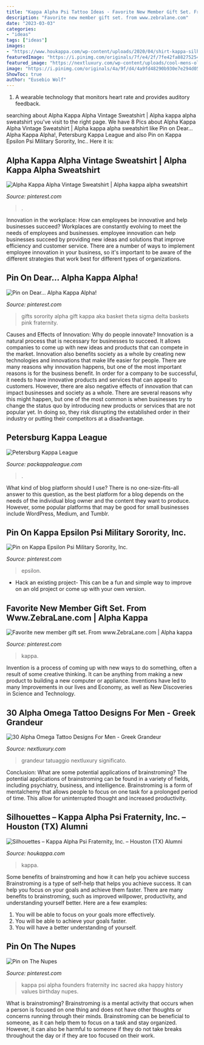 ```yaml
---
title: "Kappa Alpha Psi Tattoo Ideas - Favorite New Member Gift Set. From Www.zebralane.com"
description: "Favorite new member gift set. from www.zebralane.com"
date: "2023-03-03"
categories:
- "ideas"
tags: ["ideas"]
images:
- "https://www.houkappa.com/wp-content/uploads/2020/04/shirt-kappa-silhouettes-1024x1024.png"
featuredImage: "https://i.pinimg.com/originals/7f/e4/2f/7fe42fa8827525417aee3d484d7db928.jpg"
featured_image: "https://nextluxury.com/wp-content/uploads/cool-mens-olive-branch-alpha-omega-tattoo-on-upper-chest.jpg"
image: "https://i.pinimg.com/originals/4a/9f/d4/4a9fd48290b930e7e294d05f8a76ca24.jpg"
ShowToc: true
author: "Eusebio Wolf"
---
```



1. A wearable technology that monitors heart rate and provides auditory feedback.

	

		
searching about Alpha Kappa Alpha Vintage Sweatshirt | Alpha kappa alpha sweatshirt you've visit to the right page. We have 8 Pics about Alpha Kappa Alpha Vintage Sweatshirt | Alpha kappa alpha sweatshirt like Pin on Dear... Alpha Kappa Alpha!, Petersburg Kappa League and also Pin on Kappa Epsilon Psi Military Sorority, Inc.. Here it is:
		
    
## Alpha Kappa Alpha Vintage Sweatshirt | Alpha Kappa Alpha Sweatshirt

<img loading=lazy src="https://i.pinimg.com/736x/65/30/17/6530174d98c3577088081d12c8e1a3ee.jpg" onerror="this.onerror=null;this.src='https://tse1.mm.bing.net/th?id=OIP.zqRiPDJ7NiBRU2hfbO1RdwHaHa&amp;pid=15.1';" alt="Alpha Kappa Alpha Vintage Sweatshirt | Alpha kappa alpha sweatshirt">

_Source: pinterest.com_

>. 

	

Innovation in the workplace: How can employees be innovative and help businesses succeed?
Workplaces are constantly evolving to meet the needs of employees and businesses. employee innovation can help businesses succeed by providing new ideas and solutions that improve efficiency and customer service. There are a number of ways to implement employee innovation in your business, so it's important to be aware of the different strategies that work best for different types of organizations.

    
## Pin On Dear... Alpha Kappa Alpha!

<img loading=lazy src="https://i.pinimg.com/originals/4a/9f/d4/4a9fd48290b930e7e294d05f8a76ca24.jpg" onerror="this.onerror=null;this.src='https://tse4.mm.bing.net/th?id=OIP.p6PicJfAhJUZuFJCKFp1uwHaJ4&amp;pid=15.1';" alt="Pin on Dear... Alpha Kappa Alpha!">

_Source: pinterest.com_

>gifts sorority alpha gift kappa aka basket theta sigma delta baskets pink fraternity. 

	

Causes and Effects of Innovation: Why do people innovate?
Innovation is a natural process that is necessary for businesses to succeed. It allows companies to come up with new ideas and products that can compete in the market. Innovation also benefits society as a whole by creating new technologies and innovations that make life easier for people. There are many reasons why innovation happens, but one of the most important reasons is for the business benefit. In order for a company to be successful, it needs to have innovative products and services that can appeal to customers. However, there are also negative effects of innovation that can impact businesses and society as a whole. There are several reasons why this might happen, but one of the most common is when businesses try to change the status quo by introducing new products or services that are not popular yet. In doing so, they risk disrupting the established order in their industry or putting their competitors at a disadvantage.

    
## Petersburg Kappa League

<img loading=lazy src="https://packappaleague.com/images/group/kappa-group-2.jpeg" onerror="this.onerror=null;this.src='https://tse3.mm.bing.net/th?id=OIP.GKw5r-vNZBRcg_QZHL0rQAHaGv&amp;pid=15.1';" alt="Petersburg Kappa League">

_Source: packappaleague.com_

>. 

	

What kind of blog platform should I use?
There is no one-size-fits-all answer to this question, as the best platform for a blog depends on the needs of the individual blog owner and the content they want to produce. However, some popular platforms that may be good for small businesses include WordPress, Medium, and Tumblr.

    
## Pin On Kappa Epsilon Psi Military Sorority, Inc.

<img loading=lazy src="https://i.pinimg.com/originals/15/de/fc/15defc9bff1237ccb06be30eda41ccb1.png" onerror="this.onerror=null;this.src='https://tse2.mm.bing.net/th?id=OIP.882kxu7V07ZcVayVHtOixgHaFl&amp;pid=15.1';" alt="Pin on Kappa Epsilon Psi Military Sorority, Inc.">

_Source: pinterest.com_

>epsilon. 

	

- Hack an existing project- This can be a fun and simple way to improve on an old project or come up with your own version.

    
## Favorite New Member Gift Set. From Www.ZebraLane.com | Alpha Kappa

<img loading=lazy src="https://i.pinimg.com/736x/28/38/d4/2838d467cd053c3eda0d374404c297b0--alpha-kappa-alpha-gift-sets.jpg" onerror="this.onerror=null;this.src='https://tse4.mm.bing.net/th?id=OIP.D6UK26bIM5q2YV4pg5BYKgHaHa&amp;pid=15.1';" alt="Favorite new member gift set. From www.ZebraLane.com | Alpha kappa">

_Source: pinterest.com_

>kappa. 

	

Invention is a process of coming up with new ways to do something, often a result of some creative thinking. It can be anything from making a new product to building a new computer or appliance. Inventions have led to many Improvements in our lives and Economy, as well as New Discoveries in Science and Technology.

    
## 30 Alpha Omega Tattoo Designs For Men - Greek Grandeur

<img loading=lazy src="https://nextluxury.com/wp-content/uploads/cool-mens-olive-branch-alpha-omega-tattoo-on-upper-chest.jpg" onerror="this.onerror=null;this.src='https://tse1.mm.bing.net/th?id=OIP.aOE2Q1BgbdwTpV6IVzr1FgHaGz&amp;pid=15.1';" alt="30 Alpha Omega Tattoo Designs For Men - Greek Grandeur">

_Source: nextluxury.com_

>grandeur tatuaggio nextluxury significato. 

	

Conclusion: What are some potential applications of brainstroming?
The potential applications of brainstroming can be found in a variety of fields, including psychiatry, business, and intelligence. Brainstroming is a form of mentalchemy that allows people to focus on one task for a prolonged period of time. This allow for uninterrupted thought and increased productivity.

    
## Silhouettes – Kappa Alpha Psi Fraternity, Inc. – Houston (TX) Alumni

<img loading=lazy src="https://www.houkappa.com/wp-content/uploads/2020/04/shirt-kappa-silhouettes-1024x1024.png" onerror="this.onerror=null;this.src='https://tse4.mm.bing.net/th?id=OIP.y1HH_Sbi_OTgTB9g01U1uwHaHa&amp;pid=15.1';" alt="Silhouettes – Kappa Alpha Psi Fraternity, Inc. – Houston (TX) Alumni">

_Source: houkappa.com_

>kappa. 

	

Some benefits of brainstroming and how it can help you achieve success
Brainstroming is a type of self-help that helps you achieve success. It can help you focus on your goals and achieve them faster. There are many benefits to brainstroming, such as improved willpower, productivity, and understanding yourself better. Here are a few examples: 
1) You will be able to focus on your goals more effectively.
2) You will be able to achieve your goals faster.
3) You will have a better understanding of yourself.

    
## Pin On The Nupes

<img loading=lazy src="https://i.pinimg.com/originals/7f/e4/2f/7fe42fa8827525417aee3d484d7db928.jpg" onerror="this.onerror=null;this.src='https://tse3.mm.bing.net/th?id=OIP.aD0aUXGIEVsp48zbBm6s7AAAAA&amp;pid=15.1';" alt="Pin on The Nupes">

_Source: pinterest.com_

>kappa psi alpha founders fraternity inc sacred aka happy history values birthday nupes. 

	

What is brainstroming?
Brainstroming is a mental activity that occurs when a person is focused on one thing and does not have other thoughts or concerns running through their minds. Brainstroming can be beneficial to someone, as it can help them to focus on a task and stay organized. However, it can also be harmful to someone if they do not take breaks throughout the day or if they are too focused on their work.

